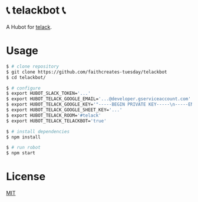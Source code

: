 # :telephone_receiver: telackbot :telephone_receiver:

A Hubot for [telack][faithcreates-tuesday/telack].

# Usage

```bash
$ # clone repository
$ git clone https://github.com/faithcreates-tuesday/telackbot
$ cd telackbot/

$ # configure
$ export HUBOT_SLACK_TOKEN='...'
$ export HUBOT_TELACK_GOOGLE_EMAIL='...@developer.gserviceaccount.com'
$ export HUBOT_TELACK_GOOGLE_KEY='"-----BEGIN PRIVATE KEY-----\n-----END PRIVATE KEY-----\n"'
$ export HUBOT_TELACK_GOOGLE_SHEET_KEY='...'
$ export HUBOT_TELACK_ROOM='#telack'
$ export HUBOT_TELACK_TELACKBOT='true'

$ # install dependencies
$ npm install

$ # run robot
$ npm start
```

# License

[MIT](LICENSE)

[faithcreates-tuesday/telack]: https://github.com/faithcreates-tuesday/telack
